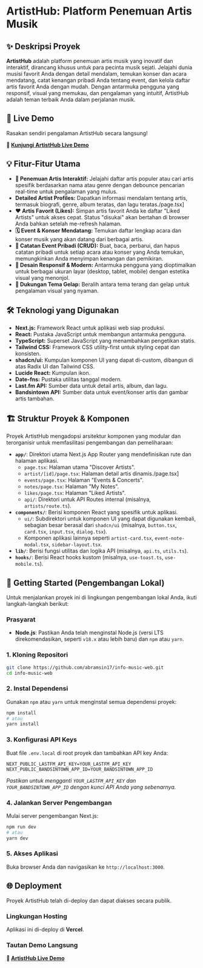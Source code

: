 # ArtistHub: Platform Penemuan Artis Musik

[](https://www.google.com/search?q=https://github.com/abramsin17/info-music-web/actions)
[](https://www.google.com/search?q=LICENSE)
[](https://v0-info-music.vercel.app/)

## ✨ Deskripsi Proyek

**ArtistHub** adalah platform penemuan artis musik yang inovatif dan interaktif, dirancang khusus untuk para pecinta musik sejati. Jelajahi dunia musisi favorit Anda dengan detail mendalam, temukan konser dan acara mendatang, catat kenangan pribadi Anda tentang event, dan kelola daftar artis favorit Anda dengan mudah. Dengan antarmuka pengguna yang responsif, visual yang memukau, dan pengalaman yang intuitif, ArtistHub adalah teman terbaik Anda dalam perjalanan musik.

## 🚀 Live Demo

Rasakan sendiri pengalaman ArtistHub secara langsung\!

**🔗 [Kunjungi ArtistHub Live Demo](https://v0-info-music.vercel.app/)**

## 💡 Fitur-Fitur Utama

  * **🎤 Penemuan Artis Interaktif:** Jelajahi daftar artis populer atau cari artis spesifik berdasarkan nama atau genre dengan debounce pencarian real-time untuk pengalaman yang mulus.
  * **Detailed Artist Profiles:** Dapatkan informasi mendalam tentang artis, termasuk biografi, genre, album teratas, dan lagu teratas./page.tsx]
  * **❤️ Artis Favorit (Likes):** Simpan artis favorit Anda ke daftar "Liked Artists" untuk akses cepat. Status "disukai" akan bertahan di browser Anda bahkan setelah me-refresh halaman.
  * **🗓️ Event & Konser Mendatang:** Temukan daftar lengkap acara dan konser musik yang akan datang dari berbagai artis.
  * **📝 Catatan Event Pribadi (CRUD):** Buat, baca, perbarui, dan hapus catatan pribadi untuk setiap acara atau konser yang Anda temukan, memungkinkan Anda menyimpan kenangan dan pemikiran.
  * **🎨 Desain Responsif & Modern:** Antarmuka pengguna yang dioptimalkan untuk berbagai ukuran layar (desktop, tablet, mobile) dengan estetika visual yang menonjol.
  * **🌙 Dukungan Tema Gelap:** Beralih antara tema terang dan gelap untuk pengalaman visual yang nyaman.

## 🛠️ Teknologi yang Digunakan

  * **Next.js:** Framework React untuk aplikasi web siap produksi.
  * **React:** Pustaka JavaScript untuk membangun antarmuka pengguna.
  * **TypeScript:** Superset JavaScript yang menambahkan pengetikan statis.
  * **Tailwind CSS:** Framework CSS utility-first untuk styling cepat dan konsisten.
  * **shadcn/ui:** Kumpulan komponen UI yang dapat di-custom, dibangun di atas Radix UI dan Tailwind CSS.
  * **Lucide React:** Kumpulan ikon.
  * **Date-fns:** Pustaka utilitas tanggal modern.
  * **Last.fm API:** Sumber data untuk detail artis, album, dan lagu.
  * **Bandsintown API:** Sumber data untuk event/konser artis dan gambar artis tambahan.

## 🏗️ Struktur Proyek & Komponen

Proyek ArtistHub mengadopsi arsitektur komponen yang modular dan terorganisir untuk memfasilitasi pengembangan dan pemeliharaan:

  * **`app/`**: Direktori utama Next.js App Router yang mendefinisikan rute dan halaman aplikasi.
      * `page.tsx`: Halaman utama "Discover Artists".
      * `artist/[id]/page.tsx`: Halaman detail artis dinamis./page.tsx]
      * `events/page.tsx`: Halaman "Events & Concerts".
      * `notes/page.tsx`: Halaman "My Notes".
      * `likes/page.tsx`: Halaman "Liked Artists".
      * `api/`: Direktori untuk API Routes internal (misalnya, `artists/route.ts`).
  * **`components/`**: Berisi komponen React yang spesifik untuk aplikasi.
      * `ui/`: Subdirektori untuk komponen UI yang dapat digunakan kembali, sebagian besar berasal dari `shadcn/ui` (misalnya, `button.tsx`, `card.tsx`, `input.tsx`, `dialog.tsx`).
      * Komponen aplikasi lainnya seperti `artist-card.tsx`, `event-note-modal.tsx`, `sidebar-layout.tsx`.
  * **`lib/`**: Berisi fungsi utilitas dan logika API (misalnya, `api.ts`, `utils.ts`).
  * **`hooks/`**: Berisi React hooks kustom (misalnya, `use-toast.ts`, `use-mobile.ts`).

## 🚀 Getting Started (Pengembangan Lokal)

Untuk menjalankan proyek ini di lingkungan pengembangan lokal Anda, ikuti langkah-langkah berikut:

### Prasyarat

  * **Node.js**: Pastikan Anda telah menginstal Node.js (versi LTS direkomendasikan, seperti `v18.x` atau lebih baru) dan `npm` atau `yarn`.

### 1\. Kloning Repositori

```bash
git clone https://github.com/abramsin17/info-music-web.git
cd info-music-web
```

### 2\. Instal Dependensi

Gunakan `npm` atau `yarn` untuk menginstal semua dependensi proyek:

```bash
npm install
# atau
yarn install
```

### 3\. Konfigurasi API Keys

Buat file `.env.local` di root proyek dan tambahkan API key Anda:

```env
NEXT_PUBLIC_LASTFM_API_KEY=YOUR_LASTFM_API_KEY
NEXT_PUBLIC_BANDSINTOWN_APP_ID=YOUR_BANDSINTOWN_APP_ID
```

*Pastikan untuk mengganti `YOUR_LASTFM_API_KEY` dan `YOUR_BANDSINTOWN_APP_ID` dengan kunci API Anda yang sebenarnya.*

### 4\. Jalankan Server Pengembangan

Mulai server pengembangan Next.js:

```bash
npm run dev
# atau
yarn dev
```

### 5\. Akses Aplikasi

Buka browser Anda dan navigasikan ke `http://localhost:3000`.

## 🌐 Deployment

Proyek ArtistHub telah di-deploy dan dapat diakses secara publik.

### Lingkungan Hosting

Aplikasi ini di-deploy di **Vercel**.

### Tautan Demo Langsung

**🔗 [ArtistHub Live Demo](https://v0-info-music.vercel.app/)**
